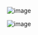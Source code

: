 ![image](https://user-images.githubusercontent.com/102997292/191808199-b449a96d-2729-4b06-90fc-f8744761c1b4.png)

![image](https://user-images.githubusercontent.com/102997292/191808333-9c6ad0d0-e774-479b-975b-d668ed37e05c.png)


